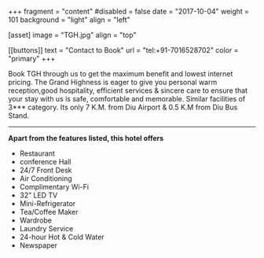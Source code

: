 +++
fragment = "content"
#disabled = false
date = "2017-10-04"
weight = 101
background = "light"
align = "left"

[asset]
  image = "TGH.jpg"
  align = "top"


 [[buttons]]
  text = "Contact to Book"
  url = "tel:+91-7016528702"
  color = "primary"
+++


Book TGH through us to get the maximum benefit and lowest internet pricing. The Grand Highness is eager to give you personal warm reception,good hospitality, efficient services & sincere care to ensure that your stay with us is safe, comfortable and memorable. Similar facilities of 3*** category. Its only 7 K.M. from Diu Airport & 0.5 K.M from Diu Bus Stand.


***
**Apart from the features listed, this hotel offers**
- Restaurant
- conference Hall
- 24/7 Front Desk
- Air Conditioning
- Complimentary Wi-Fi
- 32” LED TV
- Mini-Refrigerator
- Tea/Coffee Maker
- Wardrobe
- Laundry Service
- 24-hour Hot & Cold Water
- Newspaper

